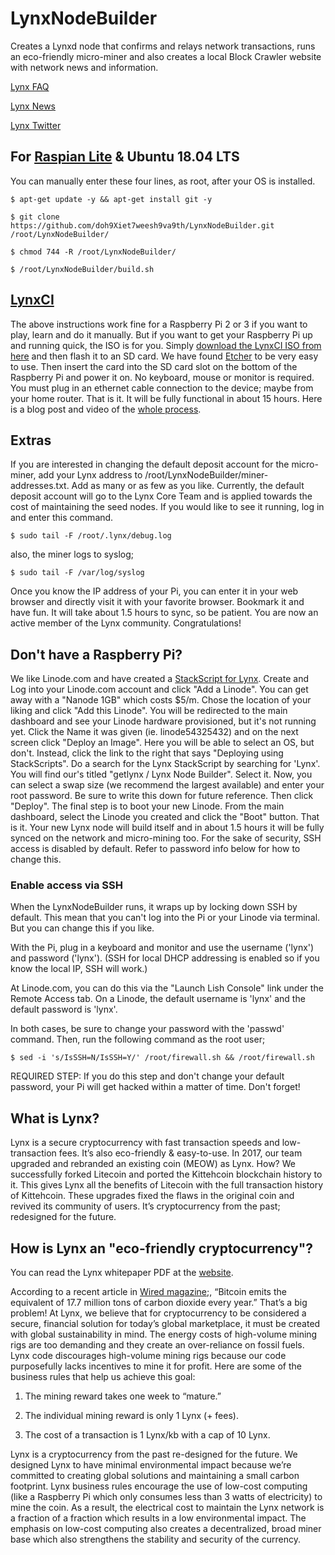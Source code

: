 # LynxNodeBuilder
Creates a Lynxd node that confirms and relays network transactions, runs an eco-friendly micro-miner and also creates a local Block Crawler website with network news and information.

[Lynx FAQ](https://getlynx.io/faq/)

[Lynx News](https://getlynx.io/news/)

[Lynx Twitter](https://twitter.com/GetlynxIo)

## For [Raspian Lite](https://www.raspberrypi.org/downloads/raspbian/) & Ubuntu 18.04 LTS

You can manually enter these four lines, as root, after your OS is installed.
```
$ apt-get update -y && apt-get install git -y
```
```
$ git clone https://github.com/doh9Xiet7weesh9va9th/LynxNodeBuilder.git /root/LynxNodeBuilder/
```
```
$ chmod 744 -R /root/LynxNodeBuilder/
```
```
$ /root/LynxNodeBuilder/build.sh
```

## [LynxCI](http://cdn.getlynx.io/LynxCI.tar.gz)

The above instructions work fine for a Raspberry Pi 2 or 3 if you want to play, learn and do it manually. But if you want to get your Raspberry Pi up and running quick, the ISO is for you. Simply [download the LynxCI ISO from here](http://cdn.getlynx.io/LynxCI.tar.gz) and then flash it to an SD card. We have found [Etcher](https://etcher.io) to be very easy to use. Then insert the card into the SD card slot on the bottom of the Raspberry Pi and power it on. No keyboard, mouse or monitor is required. You must plug in an ethernet cable connection to the device; maybe from your home router. That is it. It will be fully functional in about 15 hours. Here is a blog post and video of the [whole process](https://getlynx.io/can-non-techies-mine-lynx-crypto/).

## Extras

If you are interested in changing the default deposit account for the micro-miner, add your Lynx address to /root/LynxNodeBuilder/miner-addresses.txt. Add as many or as few as you like. Currently, the default deposit account will go to the Lynx Core Team and is applied towards the cost of maintaining the seed nodes. If you would like to see it running, log in and enter this command.

```
$ sudo tail -F /root/.lynx/debug.log
```

also, the miner logs to syslog;

```
$ sudo tail -F /var/log/syslog
```

Once you know the IP address of your Pi, you can enter it in your web browser and directly visit it with your favorite browser. Bookmark it and have fun. It will take about 1.5 hours to sync, so be patient. You are now an active member of the Lynx community. Congratulations!

## Don't have a Raspberry Pi?

We like Linode.com and have created a [StackScript for Lynx](https://www.linode.com/stackscripts/view/277281). Create and Log into your Linode.com account and click "Add a Linode". You can get away with a "Nanode 1GB" which costs $5/m. Chose the location of your liking and click "Add this Linode". You will be redirected to the main dashboard and see your Linode hardware provisioned, but it's not running yet. Click the Name it was given (ie. linode54325432) and on the next screen click "Deploy an Image". Here you will be able to select an OS, but don't. Instead, click the link to the right that says "Deploying using StackScripts". Do a search for the Lynx StackScript by searching for 'Lynx'. You will find our's titled "getlynx / Lynx Node Builder". Select it. Now, you can select a swap size (we recommend the largest available) and enter your root password. Be sure to write this down for future reference. Then click "Deploy". The final step is to boot your new Linode. From the main dashboard, select the Linode you created and click the "Boot" button. That is it. Your new Lynx node will build itself and in about 1.5 hours it will be fully synced on the network and micro-mining too. For the sake of security, SSH access is disabled by default. Refer to password info below for how to change this.

### Enable access via SSH

When the LynxNodeBuilder runs, it wraps up by locking down SSH by default. This mean that you can't log into the Pi or your Linode via terminal. But you can change this if you like. 

With the Pi, plug in a keyboard and monitor and use the username ('lynx') and password ('lynx'). (SSH for local DHCP addressing is enabled so if you know the local IP, SSH will work.)

At Linode.com, you can do this via the "Launch Lish Console" link under the Remote Access tab. On a Linode, the default username is 'lynx' and the default password is 'lynx'.

In both cases, be sure to change your password with the 'passwd' command. Then, run the following command as the root user;

```
$ sed -i 's/IsSSH=N/IsSSH=Y/' /root/firewall.sh && /root/firewall.sh
```

REQUIRED STEP: If you do this step and don't change your default password, your Pi will get hacked within a matter of time. Don't forget!

## What is Lynx?

Lynx is a secure cryptocurrency with fast transaction speeds and low-transaction fees. It’s also eco-friendly & easy-to-use. In 2017, our team upgraded and rebranded an existing coin (MEOW) as Lynx. How? We successfully forked Litecoin and ported the Kittehcoin blockchain history to it. This gives Lynx all the benefits of Litecoin with the full transaction history of Kittehcoin. These upgrades fixed the flaws in the original coin and revived its community of users. It’s cryptocurrency from the past; redesigned for the future.

## How is Lynx an "eco-friendly cryptocurrency"?

You can read the Lynx whitepaper PDF at the [website](https://getlynx.io).

According to a recent article in [Wired magazine](https://www.wired.com/story/bitcoin-global-warming/);, “Bitcoin emits the equivalent of 17.7 million tons of carbon dioxide every year.” That’s a big problem! At Lynx, we believe that for cryptocurrency to be considered a secure, financial solution for today’s global marketplace, it must be created with global sustainability in mind. The energy costs of high-volume mining rigs are too demanding and they create an over-reliance on fossil fuels. Lynx code discourages high-volume mining rigs because our code purposefully lacks incentives to mine it for profit. Here are some of the business rules that help us achieve this goal:

1. The mining reward takes one week to “mature.”

2. The individual mining reward is only 1 Lynx (+ fees).

3. The cost of a transaction is 1 Lynx/kb with a cap of 10 Lynx.

Lynx is a cryptocurrency from the past re-designed for the future. We designed Lynx to have minimal environmental impact because we’re committed to creating global solutions and maintaining a small carbon footprint. Lynx business rules encourage the use of low-cost computing (like a Raspberry Pi which only consumes less than 3 watts of electricity) to mine the coin. As a result, the electrical cost to maintain the Lynx network is a fraction of a fraction which results in a low environmental impact. The emphasis on low-cost computing also creates a decentralized, broad miner base which also strengthens the stability and security of the currency.

